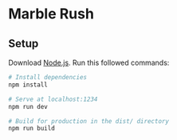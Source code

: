 # Marble Rush
## Setup

Download [Node.js](https://nodejs.org/en/download/package-manager). Run this followed commands:

```sh
# Install dependencies
npm install

# Serve at localhost:1234
npm run dev

# Build for production in the dist/ directory
npm run build
```